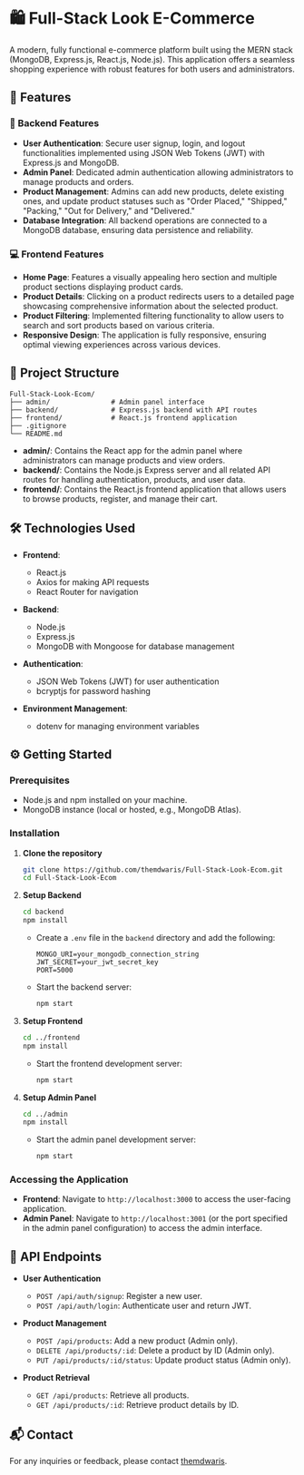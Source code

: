 # 🛍️ Full-Stack Look E-Commerce

A modern, fully functional e-commerce platform built using the MERN stack (MongoDB, Express.js, React.js, Node.js). This application offers a seamless shopping experience with robust features for both users and administrators.

## 🌟 Features

### 🔧 Backend Features

- **User Authentication**: Secure user signup, login, and logout functionalities implemented using JSON Web Tokens (JWT) with Express.js and MongoDB.
- **Admin Panel**: Dedicated admin authentication allowing administrators to manage products and orders.
- **Product Management**: Admins can add new products, delete existing ones, and update product statuses such as "Order Placed," "Shipped," "Packing," "Out for Delivery," and "Delivered."
- **Database Integration**: All backend operations are connected to a MongoDB database, ensuring data persistence and reliability.

### 💻 Frontend Features

- **Home Page**: Features a visually appealing hero section and multiple product sections displaying product cards.
- **Product Details**: Clicking on a product redirects users to a detailed page showcasing comprehensive information about the selected product.
- **Product Filtering**: Implemented filtering functionality to allow users to search and sort products based on various criteria.
- **Responsive Design**: The application is fully responsive, ensuring optimal viewing experiences across various devices.

## 📁 Project Structure

```
Full-Stack-Look-Ecom/
├── admin/               # Admin panel interface
├── backend/             # Express.js backend with API routes
├── frontend/            # React.js frontend application
├── .gitignore
└── README.md
```

- **admin/**: Contains the React app for the admin panel where administrators can manage products and view orders.
- **backend/**: Contains the Node.js Express server and all related API routes for handling authentication, products, and user data.
- **frontend/**: Contains the React.js frontend application that allows users to browse products, register, and manage their cart.

## 🛠️ Technologies Used

- **Frontend**:
  - React.js
  - Axios for making API requests
  - React Router for navigation

- **Backend**:
  - Node.js
  - Express.js
  - MongoDB with Mongoose for database management

- **Authentication**:
  - JSON Web Tokens (JWT) for user authentication
  - bcryptjs for password hashing

- **Environment Management**:
  - dotenv for managing environment variables

## ⚙️ Getting Started

### Prerequisites

- Node.js and npm installed on your machine.
- MongoDB instance (local or hosted, e.g., MongoDB Atlas).

### Installation

1. **Clone the repository**

   ```bash
   git clone https://github.com/themdwaris/Full-Stack-Look-Ecom.git
   cd Full-Stack-Look-Ecom
   ```

2. **Setup Backend**

   ```bash
   cd backend
   npm install
   ```

   - Create a `.env` file in the `backend` directory and add the following:

     ```env
     MONGO_URI=your_mongodb_connection_string
     JWT_SECRET=your_jwt_secret_key
     PORT=5000
     ```

   - Start the backend server:

     ```bash
     npm start
     ```

3. **Setup Frontend**

   ```bash
   cd ../frontend
   npm install
   ```

   - Start the frontend development server:

     ```bash
     npm start
     ```

4. **Setup Admin Panel**

   ```bash
   cd ../admin
   npm install
   ```

   - Start the admin panel development server:

     ```bash
     npm start
     ```

### Accessing the Application

- **Frontend**: Navigate to `http://localhost:3000` to access the user-facing application.
- **Admin Panel**: Navigate to `http://localhost:3001` (or the port specified in the admin panel configuration) to access the admin interface.

## 🔐 API Endpoints

- **User Authentication**
  - `POST /api/auth/signup`: Register a new user.
  - `POST /api/auth/login`: Authenticate user and return JWT.

- **Product Management**
  - `POST /api/products`: Add a new product (Admin only).
  - `DELETE /api/products/:id`: Delete a product by ID (Admin only).
  - `PUT /api/products/:id/status`: Update product status (Admin only).

- **Product Retrieval**
  - `GET /api/products`: Retrieve all products.
  - `GET /api/products/:id`: Retrieve product details by ID.

## 📬 Contact

For any inquiries or feedback, please contact [themdwaris](https://github.com/themdwaris).

